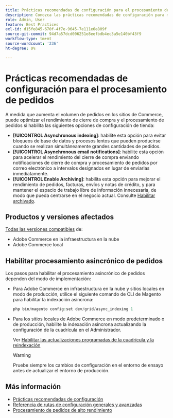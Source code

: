 ```yaml
---
title: Prácticas recomendadas de configuración para el procesamiento de pedidos
description: Conozca las prácticas recomendadas de configuración para mejorar el rendimiento de cierre de compra y procesamiento de pedidos.
role: Admin, User
feature: Best Practices
exl-id: d15fe845-670f-4f7e-9645-7e111e6e809f
source-git-commit: 94d7a57dcd006251e8eefbdb4ec3a5e140bf43f9
workflow-type: tm+mt
source-wordcount: '236'
ht-degree: 0%

---
```


# Prácticas recomendadas de configuración para el procesamiento de pedidos

A medida que aumenta el volumen de pedidos en los sitios de Commerce, puede optimizar el rendimiento de cierre de compra y el procesamiento de pedidos si habilita las siguientes opciones de configuración de tienda:

- **[!UICONTROL Asynchronous indexing]**: habilite esta opción para evitar bloqueos de base de datos y procesos lentos que pueden producirse cuando se realizan simultáneamente grandes cantidades de pedidos.
- **[!UICONTROL Asynchronous email notifications]**: habilite esta opción para acelerar el rendimiento del cierre de compra enviando notificaciones de cierre de compra y procesamiento de pedidos por correo electrónico a intervalos designados en lugar de enviarlas inmediatamente.
- **[!UICONTROL Enable Archiving]**: habilita esta opción para mejorar el rendimiento de pedidos, facturas, envíos y notas de crédito, y para mantener el espacio de trabajo libre de información innecesaria, de modo que pueda centrarse en el negocio actual. Consulte [Habilitar archivado](https://docs.magento.com/user-guide/sales/order-archive.html#to-enable-archiving).

## Productos y versiones afectados

[Todas las versiones compatibles](../../../release/versions.md) de:

- Adobe Commerce en la infraestructura en la nube
- Adobe Commerce local

## Habilitar procesamiento asincrónico de pedidos

Los pasos para habilitar el procesamiento asincrónico de pedidos dependen del modo de implementación:

- Para Adobe Commerce en infraestructura en la nube y sitios locales en modo de producción, utilice el siguiente comando de CLI de Magento para habilitar la indexación asíncrona:

  ```php
  php bin/magento config:set dev/grid/async_indexing 1
  ```

- Para los sitios locales de Adobe Commerce en modo predeterminado o de producción, habilite la indexación asíncrona actualizando la configuración de la cuadrícula en el Administrador.

  Ver [Habilitar las actualizaciones programadas de la cuadrícula y la reindexación](https://experienceleague.adobe.com/docs/commerce-admin/stores-sales/order-management/orders/order-scheduled-operations.html#enable-scheduled-grid-updates-and-reindexing)

  >[!WARNING]
  >
  >Pruebe siempre los cambios de configuración en el entorno de ensayo antes de actualizar el entorno de producción.

## Más información

- [Prácticas recomendadas de configuración](../../../performance/configuration.md)
- [Referencia de rutas de configuración generales y avanzadas](../../../configuration/reference/config-reference-general.md)
- [Procesamiento de pedidos de alto rendimiento](../../../performance/high-throughput-order-processing.md)
